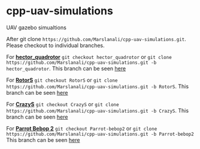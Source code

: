 # cpp-uav-simulations
UAV gazebo simualtions

After git clone `https://github.com/Marslanali/cpp-uav-simulations.git`. Please checkout to individual branches.

For **<a href="https://github.com/Marslanali/cpp-uav-simulations/tree/hector_quadrotor">hector_quadrotor</a>** `git checkout hector_quadrotor` or `git clone https://github.com/Marslanali/cpp-uav-simulations.git -b hector_quadrotor`.
This branch can be seen <a href="https://github.com/Marslanali/cpp-uav-simulations/tree/hector_quadrotor">here</a>

For **<a href="https://github.com/Marslanali/cpp-uav-simulations/tree/hector_quadrotor">RotorS</a>** `git checkout RotorS` or `git clone https://github.com/Marslanali/cpp-uav-simulations.git -b RotorS`.
This branch can be seen <a href="https://github.com/Marslanali/cpp-uav-simulations/tree/RotorS">here</a>

For **<a href="https://github.com/Marslanali/cpp-uav-simulations/tree/hector_quadrotor">CrazyS</a>** `git checkout CrazyS` or `git clone https://github.com/Marslanali/cpp-uav-simulations.git -b CrazyS`.
This branch can be seen <a href="https://github.com/Marslanali/cpp-uav-simulations/tree/hector_quadrotor">here</a>

For **<a href="https://github.com/Marslanali/cpp-uav-simulations/tree/hector_quadrotor">Parrot Bebop 2</a>** `git checkout Parrot-bebop2` or `git clone https://github.com/Marslanali/cpp-uav-simulations.git -b Parrot-bebop2`
 This branch can be seen  <a href="https://github.com/Marslanali/cpp-uav-simulations/tree/Parrot-bebop2">here</a>


